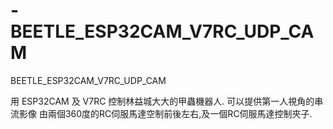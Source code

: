 # -BEETLE_ESP32CAM_V7RC_UDP_CAM
 BEETLE_ESP32CAM_V7RC_UDP_CAM
 
 用 ESP32CAM 及 V7RC 控制林益城大大的甲蟲機器人.
 可以提供第一人視角的串流影像
 由兩個360度的RC伺服馬達空制前後左右,及一個RC伺服馬達控制夾子.
 
 
